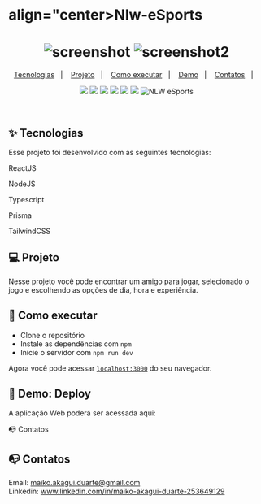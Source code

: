 # <h1> align="center>Nlw-eSports</h1>


<h1 align="center">
  <img alt="screenshot" title="home" src="screenshot.png" />
  <img alt="screenshot2" title="modal" src="screenshot2.png" />
</h1>

<p align="center">
  <a href="#-tecnologias">Tecnologias</a>&nbsp;&nbsp;&nbsp;|&nbsp;&nbsp;&nbsp;
  <a href="#-projeto">Projeto</a>&nbsp;&nbsp;&nbsp;|&nbsp;&nbsp;&nbsp;
  <a href="#-como-executar">Como executar</a>&nbsp;&nbsp;&nbsp;|&nbsp;&nbsp;&nbsp;
  <a href="#iphone-demo-deploy">Demo</a>&nbsp;&nbsp;&nbsp;|&nbsp;&nbsp;&nbsp;
    <a href="#mailbox_with_no_mail-contatos">Contatos</a>&nbsp;&nbsp;&nbsp;|&nbsp;&nbsp;&nbsp;
  

</p>

<p align="center">
  <img src="https://img.shields.io/badge/React-JS-violet">
  <img src="https://img.shields.io/badge/Node-JS-green">
<img src="https://img.shields.io/badge/Prisma-DB-violet">
<img src="https://img.shields.io/badge/Vite-JS-violet">
<img src="https://img.shields.io/badge/Typescript-TS-blue">
<img src="https://img.shields.io/badge/Tailwind-CSS-blue">





 <img src="https://img.shields.io/badge/NLW-eSports-violet" alt="NLW eSports" />
</p>

<br>


<p align="center">
  
 
</p>


## ✨ Tecnologias

Esse projeto foi desenvolvido com as seguintes tecnologias:

<p>ReactJS</p>
<p>NodeJS</p>
<p>Typescript</p>
<p>Prisma</p>
<p>TailwindCSS</p>


## 💻 Projeto

Nesse projeto você pode encontrar um amigo para jogar, selecionado o jogo e escolhendo as opções de dia, hora e experiência.


## 🚀 Como executar

- Clone o repositório
- Instale as dependências com `npm`
- Inicie o servidor com `npm run dev`

Agora você pode acessar [`localhost:3000`](http://localhost:3000) do seu navegador.

## :iphone: Demo: Deploy

A aplicação Web poderá ser acessada aqui: 

📭 Contatos


## :mailbox_with_no_mail: Contatos

Email: maiko.akagui.duarte@gmail.com <br>
Linkedin: www.linkedin.com/in/maiko-akagui-duarte-253649129
